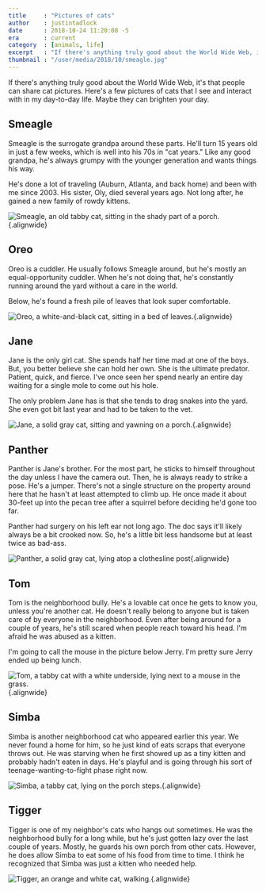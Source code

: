 ```yaml
---
title     : "Pictures of cats"
author    : justintadlock
date      : 2018-10-24 11:20:08 -5
era       : current
category  : [animals, life]
excerpt   : "If there's anything truly good about the World Wide Web, it's that people can share cat pictures"
thumbnail : "/user/media/2018/10/smeagle.jpg"
---
```


If there's anything truly good about the World Wide Web, it's that people can share cat pictures.  Here's a few pictures of cats that I see and interact with in my day-to-day life.  Maybe they can brighten your day.

## Smeagle

Smeagle is the surrogate grandpa around these parts.  He'll turn 15 years old in just a few weeks, which is well into his 70s in "cat years."  Like any good grandpa, he's always grumpy with the younger generation and wants things his way.

He's done a lot of traveling (Auburn, Atlanta, and back home) and been with me since 2003.  His sister, Oly, died several years ago.  Not long after, he gained a new family of rowdy kittens.

![Smeagle, an old tabby cat, sitting in the shady part of a porch.](/user/media/2018/10/smeagle.jpg){.alignwide}

## Oreo

Oreo is a cuddler.  He usually follows Smeagle around, but he's mostly an equal-opportunity cuddler.  When he's not doing that, he's constantly running around the yard without a care in the world.

Below, he's found a fresh pile of leaves that look super comfortable.

![Oreo, a white-and-black cat, sitting in a bed of leaves.](/user/media/2018/10/oreo.jpg){.alignwide}

## Jane

Jane is the only girl cat.  She spends half her time mad at one of the boys.  But, you better believe she can hold her own.  She is the ultimate predator.  Patient, quick, and fierce.  I've once seen her spend nearly an entire day waiting for a single mole to come out his hole.

The only problem Jane has is that she tends to drag snakes into the yard. She even got bit last year and had to be taken to the vet.

![Jane, a solid gray cat, sitting and yawning on a porch.](/user/media/2018/10/jane.jpg){.alignwide}

## Panther

Panther is Jane's brother.  For the most part, he sticks to himself throughout the day unless I have the camera out.  Then, he is always ready to strike a pose.  He's a jumper.  There's not a single structure on the property around here that he hasn't at least attempted to climb up.  He once made it about 30-feet up into the pecan tree after a squirrel before deciding he'd gone too far.

Panther had surgery on his left ear not long ago.  The doc says it'll likely always be a bit crooked now.  So, he's a little bit less handsome but at least twice as bad-ass.

![Panther, a solid gray cat, lying atop a clothesline post](/user/media/2018/10/panther.jpg){.alignwide}

## Tom

Tom is the neighborhood bully.  He's a lovable cat once he gets to know you, unless you're another cat.  He doesn't really belong to anyone but is taken care of by everyone in the neighborhood.  Even after being around for a couple of years, he's still scared when people reach toward his head.  I'm afraid he was abused as a kitten.

I'm going to call the mouse in the picture below Jerry.  I'm pretty sure Jerry ended up being lunch.

![Tom, a tabby cat with a white underside, lying next to a mouse in the grass.](/user/media/2018/10/tom.jpg){.alignwide}

## Simba

Simba is another neighborhood cat who appeared earlier this year.  We never found a home for him, so he just kind of eats scraps that everyone throws out.  He was starving when he first showed up as a tiny kitten and probably hadn't eaten in days.  He's playful and is going through his sort of teenage-wanting-to-fight phase right now.

![Simba, a tabby cat, lying on the porch steps.](/user/media/2018/10/simba.jpg){.alignwide}

## Tigger

Tigger is one of my neighbor's cats who hangs out sometimes.  He was the neighborhood bully for a long while, but he's just gotten lazy over the last couple of years.  Mostly, he guards his own porch from other cats.  However, he does allow Simba to eat some of his food from time to time.  I think he recognized that Simba was just a kitten who needed help.

![Tigger, an orange and white cat, walking.](/user/media/2018/10/tigger.jpg){.alignwide}
